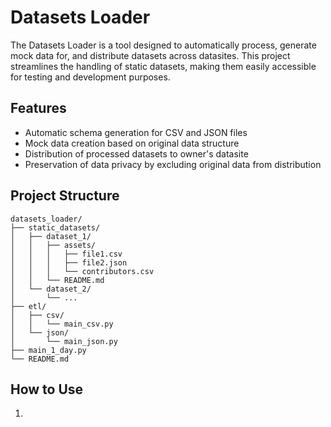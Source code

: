 # Datasets Loader

The Datasets Loader is a tool designed to automatically process, generate mock data for, and distribute datasets across datasites. This project streamlines the handling of static datasets, making them easily accessible for testing and development purposes.

## Features

- Automatic schema generation for CSV and JSON files
- Mock data creation based on original data structure
- Distribution of processed datasets to owner's datasite
- Preservation of data privacy by excluding original data from distribution

## Project Structure

```
datasets_loader/
├── static_datasets/
│   ├── dataset_1/
│   │   ├── assets/
│   │   │   ├── file1.csv
│   │   │   ├── file2.json
│   │   │   └── contributors.csv
│   │   └── README.md
│   └── dataset_2/
│       └── ...
├── etl/
│   ├── csv/
│   │   └── main_csv.py
│   └── json/
│       └── main_json.py
├── main_1_day.py
└── README.md
```

## How to Use

1.
